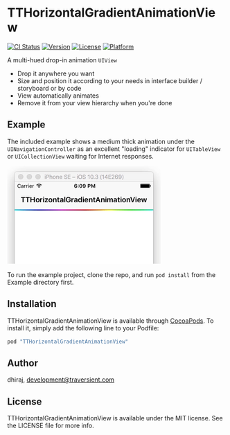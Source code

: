 # TTHorizontalGradientAnimationView

[![CI Status](http://img.shields.io/travis/dhiraj/TTHorizontalGradientAnimationView.svg?style=flat)](https://travis-ci.org/dhiraj/TTHorizontalGradientAnimationView)
[![Version](https://img.shields.io/cocoapods/v/TTHorizontalGradientAnimationView.svg?style=flat)](http://cocoapods.org/pods/TTHorizontalGradientAnimationView)
[![License](https://img.shields.io/cocoapods/l/TTHorizontalGradientAnimationView.svg?style=flat)](http://cocoapods.org/pods/TTHorizontalGradientAnimationView)
[![Platform](https://img.shields.io/cocoapods/p/TTHorizontalGradientAnimationView.svg?style=flat)](http://cocoapods.org/pods/TTHorizontalGradientAnimationView)

A multi-hued drop-in animation `UIView`
* Drop it anywhere you want
* Size and position it according to your needs in interface builder / storyboard or by code
* View automatically animates
* Remove it from your view hierarchy when you're done



## Example

The included example shows a medium thick animation under the `UINavigationController` as an excellent "loading" indicator for `UITableView` or `UICollectionView` waiting for Internet responses.

![Screenshot of TTHorizontalGradientAnimationView in action](https://raw.githubusercontent.com/dhiraj/TTHorizontalGradientAnimationView/develop/Screenshots/TTHorizontalGradientAnimationView.gif)

To run the example project, clone the repo, and run `pod install` from the Example directory first.


## Installation

TTHorizontalGradientAnimationView is available through [CocoaPods](http://cocoapods.org). To install
it, simply add the following line to your Podfile:

```ruby
pod "TTHorizontalGradientAnimationView"
```

## Author

dhiraj, development@traversient.com

## License

TTHorizontalGradientAnimationView is available under the MIT license. See the LICENSE file for more info.

